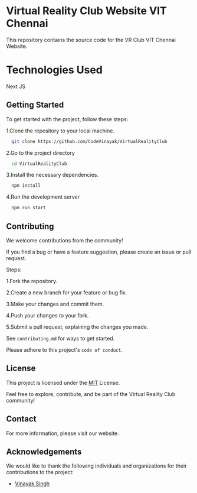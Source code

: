 
# Virtual Reality Club Website VIT Chennai

This repository contains the source code for the VR Club VIT Chennai Website.



# Technologies Used

Next JS



## Getting Started

To get started with the project, follow these steps:

1.Clone the repository to your local machine.
```bash
  git clone https://github.com/CodeVinayak/VirtualRealityClub
```

2.Go to the project directory

```bash
  cd VirtualRealityClub
```

3.Install the necessary dependencies.

```bash
  npm install
```

4.Run the development server

```bash
  npm run start
```


## Contributing

We welcome contributions from the community! 

If you find a bug or have a feature suggestion, please create an issue or pull request.

Steps:

1.Fork the repository.

2.Create a new branch for your feature or bug fix.

3.Make your changes and commit them.

4.Push your changes to your fork.

5.Submit a pull request, explaining the changes you made.

See `contributing.md` for ways to get started.

Please adhere to this project's `code of conduct`.


## License



This project is licensed under the [MIT](https://choosealicense.com/licenses/mit/) License.

Feel free to explore, contribute, and be part of the Virtual Reality Club community!

## Contact

For more information, please visit our website.


## Acknowledgements

We would like to thank the following individuals and organizations for their contributions to the project:

 - [ Vinayak Singh](https://virtualrealityclub.vercel.app/)


